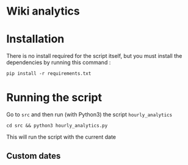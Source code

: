 # Wiki analytics #

# Installation
There is no install required for the script itself, but you must install the dependencies by running this command :

```
pip install -r requirements.txt
```

# Running the script
Go to `src` and then run (with Python3) the script `hourly_analytics`

```
cd src && python3 hourly_analytics.py
```

This will run the script with the current date

## Custom dates
